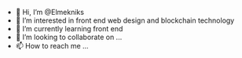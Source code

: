 - 👋 Hi, I’m @Elmekniks
- 👀 I’m interested in front end web design and blockchain technology 
- 🌱 I’m currently learning front end
- 💞️ I’m looking to collaborate on ...
- 📫 How to reach me ...

<!---
Elmekniks/Elmekniks is a ✨ special ✨ repository because its `README.md` (this file) appears on your GitHub profile.
You can click the Preview link to take a look at your changes.
--->
